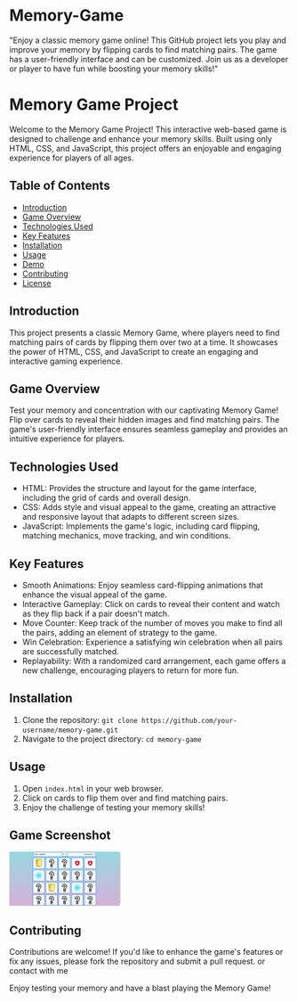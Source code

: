 # Memory-Game
"Enjoy a classic memory game online! This GitHub project lets you play and improve your memory by flipping cards to find matching pairs. The game has a user-friendly interface and can be customized. Join us as a developer or player to have fun while boosting your memory skills!"

# Memory Game Project

Welcome to the Memory Game Project! This interactive web-based game is designed to challenge and enhance your memory skills. Built using only HTML, CSS, and JavaScript, this project offers an enjoyable and engaging experience for players of all ages.

## Table of Contents
- [Introduction](#introduction)
- [Game Overview](#game-overview)
- [Technologies Used](#technologies-used)
- [Key Features](#key-features)
- [Installation](#installation)
- [Usage](#usage)
- [Demo](#demo)
- [Contributing](#contributing)
- [License](#license)

## Introduction
This project presents a classic Memory Game, where players need to find matching pairs of cards by flipping them over two at a time. It showcases the power of HTML, CSS, and JavaScript to create an engaging and interactive gaming experience.

## Game Overview
Test your memory and concentration with our captivating Memory Game! Flip over cards to reveal their hidden images and find matching pairs. The game's user-friendly interface ensures seamless gameplay and provides an intuitive experience for players.

## Technologies Used
- HTML: Provides the structure and layout for the game interface, including the grid of cards and overall design.
- CSS: Adds style and visual appeal to the game, creating an attractive and responsive layout that adapts to different screen sizes.
- JavaScript: Implements the game's logic, including card flipping, matching mechanics, move tracking, and win conditions.

## Key Features
- Smooth Animations: Enjoy seamless card-flipping animations that enhance the visual appeal of the game.
- Interactive Gameplay: Click on cards to reveal their content and watch as they flip back if a pair doesn't match.
- Move Counter: Keep track of the number of moves you make to find all the pairs, adding an element of strategy to the game.
- Win Celebration: Experience a satisfying win celebration when all pairs are successfully matched.
- Replayability: With a randomized card arrangement, each game offers a new challenge, encouraging players to return for more fun.

## Installation
1. Clone the repository: `git clone https://github.com/your-username/memory-game.git`
2. Navigate to the project directory: `cd memory-game`

## Usage
1. Open `index.html` in your web browser.
2. Click on cards to flip them over and find matching pairs.
3. Enjoy the challenge of testing your memory skills!

## Game Screenshot
<picture align="center"><img src = "https://github.com/AbdullahAbdelglil/Memory-Game/blob/main/pictures/game-2%20(1).png" width = 200px></picture>

## Contributing
Contributions are welcome! If you'd like to enhance the game's features or fix any issues, please fork the repository and submit a pull request.
or contact with me 

Enjoy testing your memory and have a blast playing the Memory Game!

